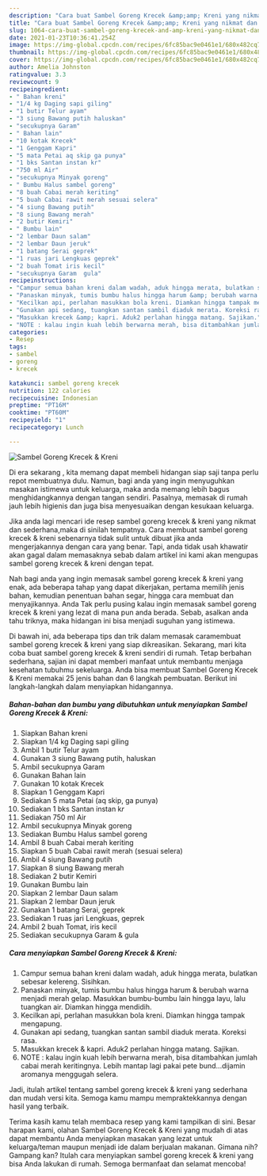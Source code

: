 ```yaml
---
description: "Cara buat Sambel Goreng Krecek &amp;amp; Kreni yang nikmat dan Mudah Dibuat"
title: "Cara buat Sambel Goreng Krecek &amp;amp; Kreni yang nikmat dan Mudah Dibuat"
slug: 1064-cara-buat-sambel-goreng-krecek-and-amp-kreni-yang-nikmat-dan-mudah-dibuat
date: 2021-01-23T10:36:41.254Z
image: https://img-global.cpcdn.com/recipes/6fc85bac9e0461e1/680x482cq70/sambel-goreng-krecek-kreni-foto-resep-utama.jpg
thumbnail: https://img-global.cpcdn.com/recipes/6fc85bac9e0461e1/680x482cq70/sambel-goreng-krecek-kreni-foto-resep-utama.jpg
cover: https://img-global.cpcdn.com/recipes/6fc85bac9e0461e1/680x482cq70/sambel-goreng-krecek-kreni-foto-resep-utama.jpg
author: Amelia Johnston
ratingvalue: 3.3
reviewcount: 9
recipeingredient:
- " Bahan kreni"
- "1/4 kg Daging sapi giling"
- "1 butir Telur ayam"
- "3 siung Bawang putih haluskan"
- "secukupnya Garam"
- " Bahan lain"
- "10 kotak Krecek"
- "1 Genggam Kapri"
- "5 mata Petai aq skip ga punya"
- "1 bks Santan instan kr"
- "750 ml Air"
- "secukupnya Minyak goreng"
- " Bumbu Halus sambel goreng"
- "8 buah Cabai merah keriting"
- "5 buah Cabai rawit merah sesuai selera"
- "4 siung Bawang putih"
- "8 siung Bawang merah"
- "2 butir Kemiri"
- " Bumbu lain"
- "2 lembar Daun salam"
- "2 lembar Daun jeruk"
- "1 batang Serai geprek"
- "1 ruas jari Lengkuas geprek"
- "2 buah Tomat iris kecil"
- "secukupnya Garam  gula"
recipeinstructions:
- "Campur semua bahan kreni dalam wadah, aduk hingga merata, bulatkan sebesar kelereng. Sisihkan."
- "Panaskan minyak, tumis bumbu halus hingga harum &amp; berubah warna menjadi merah gelap. Masukkan bumbu-bumbu lain hingga layu, lalu tuangkan air. Diamkan hingga mendidih."
- "Kecilkan api, perlahan masukkan bola kreni. Diamkan hingga tampak mengapung."
- "Gunakan api sedang, tuangkan santan sambil diaduk merata. Koreksi rasa."
- "Masukkan krecek &amp; kapri. Aduk2 perlahan hingga matang. Sajikan."
- "NOTE : kalau ingin kuah lebih berwarna merah, bisa ditambahkan jumlah cabai merah keritingnya. Lebih mantap lagi pakai pete bund...dijamin aromanya menggugah selera."
categories:
- Resep
tags:
- sambel
- goreng
- krecek

katakunci: sambel goreng krecek 
nutrition: 122 calories
recipecuisine: Indonesian
preptime: "PT16M"
cooktime: "PT60M"
recipeyield: "1"
recipecategory: Lunch

---
```



![Sambel Goreng Krecek &amp; Kreni](https://img-global.cpcdn.com/recipes/6fc85bac9e0461e1/680x482cq70/sambel-goreng-krecek-kreni-foto-resep-utama.jpg)

Di era  sekarang , kita memang dapat membeli hidangan siap saji tanpa perlu repot membuatnya dulu. Namun, bagi anda yang ingin menyuguhkan masakan istimewa untuk keluarga, maka anda memang lebih bagus menghidangkannya dengan tangan sendiri. Pasalnya, memasak di rumah jauh lebih higienis dan juga bisa menyesuaikan dengan kesukaan keluarga.

Jika anda lagi mencari ide resep sambel goreng krecek &amp; kreni yang nikmat dan sederhana,maka di sinilah tempatnya. Cara membuat sambel goreng krecek &amp; kreni  sebenarnya tidak sulit untuk dibuat jika anda mengerjakannya dengan cara yang benar. Tapi, anda tidak usah khawatir akan gagal dalam memasaknya 
sebab dalam artikel ini kami akan mengupas sambel goreng krecek &amp; kreni dengan tepat.  



Nah bagi anda yang ingin memasak sambel goreng krecek &amp; kreni yang enak, ada beberapa tahap yang dapat dikerjakan, pertama memilih jenis bahan, kemudian penentuan bahan segar, hingga cara membuat dan menyajikannya. Anda Tak perlu pusing kalau ingin memasak sambel goreng krecek &amp; kreni yang lezat di mana pun anda berada. Sebab, asalkan anda  tahu triknya, maka hidangan ini bisa menjadi suguhan yang istimewa.

Di bawah ini, ada beberapa tips dan trik dalam memasak caramembuat sambel goreng krecek &amp; kreni yang siap dikreasikan. Sekarang, mari kita coba buat sambel goreng krecek &amp; kreni sendiri di rumah. Tetap berbahan sederhana, sajian ini dapat memberi manfaat untuk membantu menjaga kesehatan tubuhmu sekeluarga. Anda bisa membuat Sambel Goreng Krecek &amp; Kreni memakai 25 jenis bahan dan 6 langkah pembuatan. Berikut ini langkah-langkah dalam menyiapkan hidangannya.

<!--inarticleads1-->

##### Bahan-bahan dan bumbu yang dibutuhkan untuk menyiapkan Sambel Goreng Krecek &amp; Kreni:

1. Siapkan  Bahan kreni
1. Siapkan 1/4 kg Daging sapi giling
1. Ambil 1 butir Telur ayam
1. Gunakan 3 siung Bawang putih, haluskan
1. Ambil secukupnya Garam
1. Gunakan  Bahan lain
1. Gunakan 10 kotak Krecek
1. Siapkan 1 Genggam Kapri
1. Sediakan 5 mata Petai (aq skip, ga punya)
1. Sediakan 1 bks Santan instan k*r*
1. Sediakan 750 ml Air
1. Ambil secukupnya Minyak goreng
1. Sediakan  Bumbu Halus sambel goreng
1. Ambil 8 buah Cabai merah keriting
1. Siapkan 5 buah Cabai rawit merah (sesuai selera)
1. Ambil 4 siung Bawang putih
1. Siapkan 8 siung Bawang merah
1. Sediakan 2 butir Kemiri
1. Gunakan  Bumbu lain
1. Siapkan 2 lembar Daun salam
1. Siapkan 2 lembar Daun jeruk
1. Gunakan 1 batang Serai, geprek
1. Sediakan 1 ruas jari Lengkuas, geprek
1. Ambil 2 buah Tomat, iris kecil
1. Sediakan secukupnya Garam &amp; gula




<!--inarticleads2-->

##### Cara menyiapkan Sambel Goreng Krecek &amp; Kreni:

1. Campur semua bahan kreni dalam wadah, aduk hingga merata, bulatkan sebesar kelereng. Sisihkan.
1. Panaskan minyak, tumis bumbu halus hingga harum &amp; berubah warna menjadi merah gelap. Masukkan bumbu-bumbu lain hingga layu, lalu tuangkan air. Diamkan hingga mendidih.
1. Kecilkan api, perlahan masukkan bola kreni. Diamkan hingga tampak mengapung.
1. Gunakan api sedang, tuangkan santan sambil diaduk merata. Koreksi rasa.
1. Masukkan krecek &amp; kapri. Aduk2 perlahan hingga matang. Sajikan.
1. NOTE : kalau ingin kuah lebih berwarna merah, bisa ditambahkan jumlah cabai merah keritingnya. Lebih mantap lagi pakai pete bund...dijamin aromanya menggugah selera.




Jadi, itulah artikel tentang  sambel goreng krecek &amp; kreni  yang sederhana dan mudah versi kita. Semoga kamu mampu mempraktekkannya dengan hasil yang terbaik. 

Terima kasih kamu telah membaca resep yang kami tampilkan di sini. Besar harapan kami, olahan  Sambel Goreng Krecek &amp; Kreni yang mudah di atas dapat membantu Anda menyiapkan masakan yang lezat untuk keluarga/teman maupun menjadi ide dalam berjualan makanan. Gimana nih? Gampang kan? Itulah cara menyiapkan sambel goreng krecek &amp; kreni yang bisa Anda lakukan di rumah. Semoga bermanfaat dan selamat mencoba!

